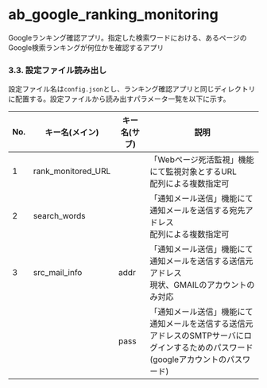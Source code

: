 # ab_google_ranking_monitoring
Googleランキング確認アプリ。指定した検索ワードにおける、あるページのGoogle検索ランキングが何位かを確認するアプリ


### 3.3. 設定ファイル読み出し

設定ファイル名は`config.json`とし、ランキング確認アプリと同じディレクトリに配置する。設定ファイルから読み出すパラメータ一覧を以下に示す。

| No. | キー名(メイン)     | キー名(サブ) | 説明                                                                                                                                     |
| --- | ------------------ | ------------ | ---------------------------------------------------------------------------------------------------------------------------------------- |
| 1   | rank_monitored_URL |              | 「Webページ死活監視」機能にて監視対象とするURL<br>配列による複数指定可                                                                   |
| 2   | search_words       |              | 「通知メール送信」機能にて通知メールを送信する宛先アドレス<br>配列による複数指定可                                                       |
| 3   | src_mail_info      | addr         | 「通知メール送信」機能にて通知メールを送信する送信元アドレス<br>現状、GMAILのアカウントのみ対応                                          |
|     |                    | pass         | 「通知メール送信」機能にて通知メールを送信する送信元アドレスのSMTPサーバにログインするためのパスワード<br>(googleアカウントのパスワード) |